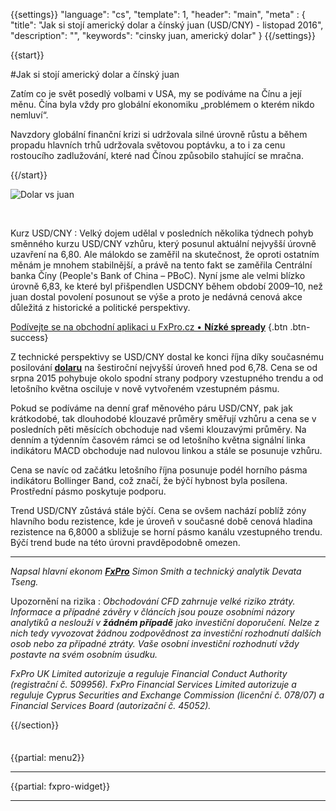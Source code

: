{{settings}}
  "language": "cs",
  "template": 1,
  "header": "main",
  "meta" : {
    "title": "Jak si stojí americký dolar a čínský juan (USD/CNY) - listopad 2016",
    "description": "",
    "keywords": "cinsky juan, americký dolar"
  }
{{/settings}}

<div class="row">
<div class="col-md-9" role="main" markdown="1">


{{start}} 

 
#Jak si stojí americký dolar a čínský juan

Zatím co je svět posedlý volbami v USA, my se podíváme na Čínu a její měnu. Čína byla vždy pro globální ekonomiku „problémem o kterém nikdo nemluví“. 

Navzdory globální finanční krizi si udržovala silné úrovně růstu a během propadu hlavních trhů udržovala světovou poptávku, a to i za cenu rostoucího zadlužování, které nad Čínou způsobilo stahující se mračna.

{{/start}} 

![Dolar vs juan](http://www.forexsrovnavac.cz/assets/img/Juan-vs.-the-U.S.-dollar-(Renminbi).png)

<br>

Kurz USD/CNY
:    Velký dojem udělal v posledních několika týdnech pohyb směnného kurzu USD/CNY vzhůru, který posunul aktuální nejvyšší úrovně uzavření na 6,80. Ale málokdo se zaměřil na skutečnost, že oproti ostatním měnám je mnohem stabilnější, a právě na tento fakt se zaměřila Centrální banka Číny (People's Bank of China – PBoC). Nyní jsme ale velmi blízko úrovně 6,83, ke které byl přišpendlen USDCNY během období 2009–10, než juan dostal povolení posunout se výše a proto je nedávná cenová akce důležitá z historické a politické perspektivy. 

[Podívejte se na obchodní aplikaci u FxPro.cz • **Nízké spready**](http://www.fxpro.cz/?utm_source=forexsrovnavac_cz&utm_medium=article&utm_term=article_cz&utm_content=homepage_cz&utm_campaign=DoubleClick_forexsrovnavac_cz) {.btn .btn-success}

Z technické perspektivy se USD/CNY dostal ke konci října díky současnému posilování [**dolaru**](http://www.forexsrovnavac.cz/kurzy/forex/eurusd) na šestiroční nejvyšší úroveň hned pod 6,78. Cena se od srpna 2015 pohybuje okolo spodní strany podpory vzestupného trendu a od letošního května osciluje v nově vytvořeném vzestupném pásmu. 

Pokud se podíváme na denní graf měnového páru USD/CNY, pak jak krátkodobé, tak dlouhodobé klouzavé průměry směřují vzhůru a cena se v posledních pěti měsících obchoduje nad všemi klouzavými průměry. Na denním a týdenním časovém rámci se od letošního května signální linka indikátoru MACD obchoduje nad nulovou linkou a stále se posunuje vzhůru. 

Cena se navíc od začátku letošního října posunuje podél horního pásma indikátoru Bollinger Band, což značí, že býčí hybnost byla posílena. Prostřední pásmo poskytuje podporu. 

Trend USD/CNY zůstává stále býčí. Cena se ovšem nachází poblíž zóny hlavního bodu rezistence, kde je úroveň v současné době cenová hladina rezistence na 6,8000 a sbližuje se horní pásmo kanálu vzestupného trendu. Býčí trend bude na této úrovni pravděpodobně omezen.

- - - 
*Napsal hlavní ekonom [**FxPro**](http://www.forexsrovnavac.cz/fxpro) Simon Smith a technický analytik Devata Tseng.*
 
Upozornění na rizika
:   *Obchodování CFD zahrnuje velké riziko ztráty. Informace a případné závěry v článcích jsou pouze osobními názory analytiků a neslouží v **žádném případě** jako investiční doporučení. Nelze z nich tedy vyvozovat žádnou zodpovědnost za investiční rozhodnutí dalších osob nebo za případné ztráty. Vaše osobní investiční rozhodnutí vždy postavte na svém osobním úsudku.*
 
*FxPro UK Limited autorizuje a reguluje Financial Conduct Authority (registrační č. 509956). FxPro Financial Services Limited autorizuje a reguluje Cyprus Securities and Exchange Commission (licenční č. 078/07) a Financial Services Board (autorizační č. 45052).*


{{/section}}

</div>
<div class="col-md-3" markdown="1">
<div class="well" markdown="1" style="margin-top: 2.5em">

{{partial: menu2}}

</div>


- - -

{{partial: fxpro-widget}}

- - -


</div>
</div>
